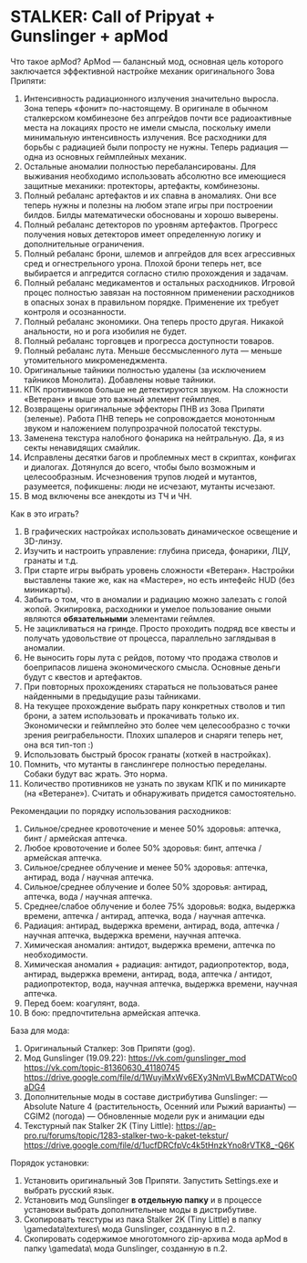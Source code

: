 # STALKER: Call of Pripyat + Gunslinger + apMod

Что такое apMod?
ApMod — балансный мод, основная цель которого заключается эффективной настройке механик оригинального Зова Припяти:
1. Интенсивность радиационного излучения значительно выросла. Зона теперь «фонит» по-настоящему. В оригинале в обычном сталкерском комбинезоне без апгрейдов почти все радиоактивные места на локациях просто не имели смысла, поскольку имели минимальную интенсивность излучения. Все расходники для борьбы с радиацией были попросту не нужны. Теперь радиация — одна из основных геймплейных механик.
2. Остальные аномалии полностью перебалансированы. Для выживания необходимо использовать абсолютно все имеющиеся защитные механики: протекторы, артефакты, комбинезоны.
3. Полный ребаланс артефактов и их спавна в аномалиях. Они все теперь нужны и полезны на любом этапе игры при построении билдов. Билды математически обоснованы и хорошо выверены.
4. Полный ребаланс детекторов по уровням артефактов. Прогресс получения новых детекторов имеет определенную логику и дополнительные ограничения.
5. Полный ребаланс брони, шлемов и апгрейдов для всех агрессивных сред и огнестрельного урона. Плохой брони теперь нет, все выбирается и апгредится согласно стилю прохождения и задачам.
6. Полный ребаланс медикаментов и остальных расходников. Игровой процес полностью завязан на постоянном применении расходников в опасных зонах в правильном порядке. Применение их требует контроля и осознанности.
7. Полный ребаланс экономики. Она теперь просто другая. Никакой анальности, но и рога изобилия не будет.
8. Полный ребаланс торговцев и прогресса доступности товаров.
9. Полный ребаланс лута. Меньше бессмысленного лута — меньше утомительного микроменеджмента.
10. Оригинальные тайники полностью удалены (за исключением тайников Монолита). Добавлены новые тайники.
11. КПК противников больше не детектируются звуком. На сложности «Ветеран» и выше это важный элемент геймплея.
12. Возвращены оригинальные эффекторы ПНВ из Зова Припяти (зеленые). Работа ПНВ теперь не сопровождается монотонным звуком и наложением полупрозрачной полосатой текстуры.
13. Заменена текстура налобного фонарика на нейтральную. Да, я из секты ненавидящих смайлик.
14. Исправлены десятки багов и проблемных мест в скриптах, конфигах и диалогах. Дотянулся до всего, чтобы было возможным и целесообразным. Исчезновения трупов людей и мутантов, разумеется, пофикшены: люди не исчезают, мутанты исчезают.
15. В мод включены все анекдоты из ТЧ и ЧН.

Как в это играть?
1. В графических настройках использовать динамическое освещение и 3D-линзу.
2. Изучить и настроить управление: глубина приседа, фонарики, ЛЦУ, гранаты и т.д.
3. При старте игры выбрать уровень сложности «Ветеран». Настройки выставлены такие же, как на «Мастере», но есть интефейс HUD (без миникарты).
4. Забыть о том, что в аномалии и радиацию можно залезать с голой жопой. Экипировка, расходники и умелое пользование оными являются **обязательными** элементами геймлея.
5. Не зацикливаться на гринде. Просто проходить подряд все квесты и получать удовольствие от процесса, параллельно заглядывая в аномалии.
6. Не выносить горы лута с рейдов, потому что продажа стволов и боеприпасов лишена экономического смысла. Основные деньги будут с квестов и артефактов.
7. При повторных прохождениях стараться не пользоваться ранее найденными в предыдущие разы тайниками.
8. На текущее прохождение выбрать пару конкретных стволов и тип брони, а затем использовать и прокачивать только их. Экономически и геймплейно это более чем целесообразно с точки зрения реиграбельности. Плохих шпалеров и снаряги теперь нет, она вся тип-топ :)
9. Использовать быстрый бросок гранаты (хоткей в настройках).
10. Помнить, что мутанты в ганслингере полностью переделаны. Собаки будут вас жрать. Это норма.
11. Количество противников не узнать по звукам КПК и по миникарте (на «Ветеране»). Считать и обнаруживать придется самостоятельно.

Рекомендации по порядку использования расходников:
1. Сильное/среднее кровоточение и менее 50% здоровья: аптечка, бинт / армейская аптечка.
2. Любое кровоточение и более 50% здоровья: бинт, аптечка / армейская аптечка.
3. Сильное/среднее облучение и менее 50% здоровья: аптечка, антирад, вода / научная аптечка.
4. Сильное/среднее облучение и более 50% здоровья: антирад, аптечка, вода / научная аптечка.
5. Среднее/слабое облучение и более 75% здоровья: водка, выдержка времени, аптечка / антирад, аптечка, вода / научная аптечка.
6. Радиация: антирад, выдержка времени, антирад, вода, аптечка / научная аптечка, выдержка времени, научная аптечка.
7. Химическая аномалия: антидот, выдержка времени, аптечка по необходимости.
8. Химическая аномалия + радиация: антидот, радиопротектор, вода, антирад, выдержка времени, антирад, вода, аптечка / антидот, радиопротектор, вода, научная аптечка, выдержка времени, научная аптечка.
9. Перед боем: коагулянт, вода.
10. В бою: предпочтительна армейская аптечка.

База для мода:
1. Оригинальный Сталкер: Зов Припяти (gog).
2. Мод Gunslinger (19.09.22):
https://vk.com/gunslinger_mod
https://vk.com/topic-81360630_41180745
https://drive.google.com/file/d/1WuyiMxWv6EXy3NmVLBwMCDATWco0aDG4
3. Дополнительные моды в составе дистрибутива Gunslinger:
— Absolute Nature 4 (растительность, Осенний или Рыжий варианты)
— CGIM2 (погода)
— Обновленные модели рук и анимации еды
4. Текстурный пак Stalker 2K (Tiny Little):
https://ap-pro.ru/forums/topic/1283-stalker-two-k-paket-tekstur/
https://drive.google.com/file/d/1ucfDRCfpVc4k5tHnzkYno8rVTK8_-Q6K

Порядок установки:
1. Установить оригинальный Зов Припяти. Запустить Settings.exe и выбрать русский язык.
2. Установить мод Gunslinger **в отдельную папку** и в процессе установки выбрать дополнительные моды в дистрибутиве.
3. Скопировать текстуры из пака Stalker 2K (Tiny Little) в папку \gamedata\textures\ мода Gunslinger, созданную в п.2.
4. Скопировать содержимое многотомного zip-архива мода apMod в папку \gamedata\ мода Gunslinger, созданную в п.2.
